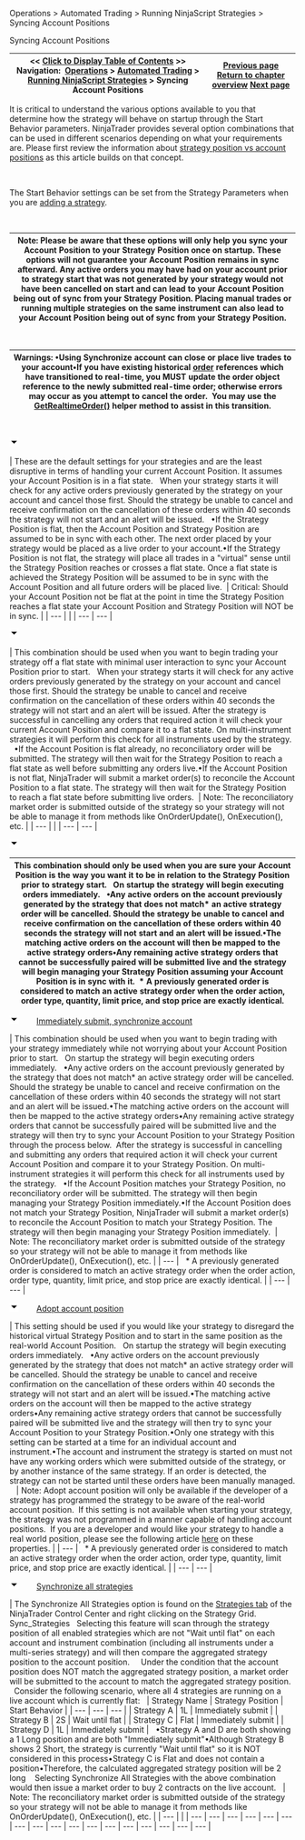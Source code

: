 ﻿


Operations \> Automated Trading \> Running NinjaScript Strategies \> Syncing Account Positions






















Syncing Account Positions







| \<\< [Click to Display Table of Contents](syncing_account_positions.md) \>\> **Navigation:**     [Operations](operations.md) \> [Automated Trading](automated_trading.md) \> [Running NinjaScript Strategies](running_ninjascript_strategies.md) \> Syncing Account Positions | [Previous page](strategy_position_vs_account_p.md) [Return to chapter overview](running_ninjascript_strategies.md) [Next page](running_a_ninjascript_strategy.md) |
| --- | --- |














It is critical to understand the various options available to you that determine how the strategy will behave on startup through the Start Behavior parameters. NinjaTrader provides several option combinations that can be used in different scenarios depending on what your requirements are. Please first review the information about [strategy position vs account positions](strategy_position_vs_account_p.md) as this article builds on that concept.


 


The Start Behavior settings can be set from the Strategy Parameters when you are [adding a strategy](running_a_ninjascript_strategy.md).


 




| Note: Please be aware that these options will only help you sync your Account Position to your Strategy Position once on startup. These options will not guarantee your Account Position remains in sync afterward. Any active orders you may have had on your account prior to strategy start that was not generated by your strategy would not have been cancelled on start and can lead to your Account Position being out of sync from your Strategy Position. Placing manual trades or running multiple strategies on the same instrument can also lead to your Account Position being out of sync from your Strategy Position. |
| --- |



 




| Warnings: •Using Synchronize account can close or place live trades to your account•If you have existing historical [order](order.md) references which have transitioned to real\-time, you MUST update the order object reference to the newly submitted real\-time order; otherwise errors may occur as you attempt to cancel the order.  You may use the [GetRealtimeOrder()](getrealtimeorder.md) helper method to assist in this transition. |
| --- |



 


![tog_minus](tog_minus.gif)




| These are the default settings for your strategies and are the least disruptive in terms of handling your current Account Position. It assumes your Account Position is in a flat state.   When your strategy starts it will check for any active orders previously generated by the strategy on your account and cancel those first. Should the strategy be unable to cancel and receive confirmation on the cancellation of these orders within 40 seconds the strategy will not start and an alert will be issued.   •If the Strategy Position is flat, then the Account Position and Strategy Position are assumed to be in sync with each other. The next order placed by your strategy would be placed as a live order to your account.•If the Strategy Position is not flat, the strategy will place all trades in a "virtual" sense until the Strategy Position reaches or crosses a flat state. Once a flat state is achieved the Strategy Position will be assumed to be in sync with the Account Position and all future orders will be placed live.    | Critical: Should your Account Position not be flat at the point in time the Strategy Position reaches a flat state your Account Position and Strategy Position will NOT be in sync. | | --- | |
| --- | --- |



![tog_minus](tog_minus.gif)




| This combination should be used when you want to begin trading your strategy off a flat state with minimal user interaction to sync your Account Position prior to start.   When your strategy starts it will check for any active orders previously generated by the strategy on your account and cancel those first. Should the strategy be unable to cancel and receive confirmation on the cancellation of these orders within 40 seconds the strategy will not start and an alert will be issued. After the strategy is successful in cancelling any orders that required action it will check your current Account Position and compare it to a flat state. On multi\-instrument strategies it will perform this check for all instruments used by the strategy.   •If the Account Position is flat already, no reconciliatory order will be submitted. The strategy will then wait for the Strategy Position to reach a flat state as well before submitting any orders live.•If the Account Position is not flat, NinjaTrader will submit a market order(s) to reconcile the Account Position to a flat state. The strategy will then wait for the Strategy Position to reach a flat state before submitting live orders.    | Note: The reconciliatory market order is submitted outside of the strategy so your strategy will not be able to manage it from methods like OnOrderUpdate(), OnExecution(), etc. | | --- | |
| --- | --- |



![tog_minus](tog_minus.gif)




| This combination should only be used when you are sure your Account Position is the way you want it to be in relation to the Strategy Position prior to strategy start.   On startup the strategy will begin executing orders immediately.   •Any active orders on the account previously generated by the strategy that does not match\* an active strategy order will be cancelled. Should the strategy be unable to cancel and receive confirmation on the cancellation of these orders within 40 seconds the strategy will not start and an alert will be issued.•The matching active orders on the account will then be mapped to the active strategy orders•Any remaining active strategy orders that cannot be successfully paired will be submitted live and the strategy will begin managing your Strategy Position assuming your Account Position is in sync with it.  \* A previously generated order is considered to match an active strategy order when the order action, order type, quantity, limit price, and stop price are exactly identical. |
| --- |



![tog_minus](tog_minus.gif)        [Immediately submit, synchronize account](javascript:HMToggle('toggle','ImmediatelySubmitSynchronizeAccount','ImmediatelySubmitSynchronizeAccount_ICON'))




| This combination should be used when you want to begin trading with your strategy immediately while not worrying about your Account Position prior to start.   On startup the strategy will begin executing orders immediately.   •Any active orders on the account previously generated by the strategy that does not match\* an active strategy order will be cancelled. Should the strategy be unable to cancel and receive confirmation on the cancellation of these orders within 40 seconds the strategy will not start and an alert will be issued.•The matching active orders on the account will then be mapped to the active strategy orders•Any remaining active strategy orders that cannot be successfully paired will be submitted live and the strategy will then try to sync your Account Position to your Strategy Position through the process below.  After the strategy is successful in cancelling and submitting any orders that required action it will check your current Account Position and compare it to your Strategy Position. On multi\-instrument strategies it will perform this check for all instruments used by the strategy.   •If the Account Position matches your Strategy Position, no reconciliatory order will be submitted. The strategy will then begin managing your Strategy Position immediately.•If the Account Position does not match your Strategy Position, NinjaTrader will submit a market order(s) to reconcile the Account Position to match your Strategy Position. The strategy will then begin managing your Strategy Position immediately.    | Note: The reconciliatory market order is submitted outside of the strategy so your strategy will not be able to manage it from methods like OnOrderUpdate(), OnExecution(), etc. | | --- |      \* A previously generated order is considered to match an active strategy order when the order action, order type, quantity, limit price, and stop price are exactly identical. |
| --- | --- |



![tog_minus](tog_minus.gif)        [Adopt account position](javascript:HMToggle('toggle','AdoptAccountPosition','AdoptAccountPosition_ICON'))




| This setting should be used if you would like your strategy to disregard the historical virtual Strategy Position and to start in the same position as the real\-world Account Position.   On startup the strategy will begin executing orders immediately.   •Any active orders on the account previously generated by the strategy that does not match\* an active strategy order will be cancelled. Should the strategy be unable to cancel and receive confirmation on the cancellation of these orders within 40 seconds the strategy will not start and an alert will be issued.•The matching active orders on the account will then be mapped to the active strategy orders•Any remaining active strategy orders that cannot be successfully paired will be submitted live and the strategy will then try to sync your Account Position to your Strategy Position.•Only one strategy with this setting can be started at a time for an individual account and instrument.•The account and instrument the strategy is started on must not have any working orders which were submitted outside of the strategy, or by another instance of the same strategy. If an order is detected, the strategy can not be started until these orders have been manually managed.      | Note: Adopt account position will only be available if the developer of a strategy has programmed the strategy to be aware of the real\-world account position.  If this setting is not available when starting your strategy, the strategy was not programmed in a manner capable of handling account positions.  If you are a developer and would like your strategy to handle a real world position, please see the following article [here](isadoptaccountpositionaware.md) on these properties. | | --- |      \* A previously generated order is considered to match an active strategy order when the order action, order type, quantity, limit price, and stop price are exactly identical. |
| --- | --- |



![tog_minus](tog_minus.gif)        [Synchronize all strategies](javascript:HMToggle('toggle','SynchronizeAllStrategies','SynchronizeAllStrategies_ICON'))




| The Synchronize All Strategies option is found on the [Strategies tab](strategies_tab2.md) of the NinjaTrader Control Center and right clicking on the Strategy Grid.   Sync_Strategies   Selecting this feature will scan through the strategy position of all enabled strategies which are not "Wait until flat" on each account and instrument combination (including all instruments under a multi\-series strategy) and will then compare the aggregated strategy position to the account position.     Under the condition that the account position does NOT match the aggregated strategy position, a market order will be submitted to the account to match the aggregated strategy position.     Consider the following scenario, where all 4 strategies are running on a live account which is currently flat:     | Strategy Name | Strategy Position | Start Behavior | | --- | --- | --- | | Strategy A | 1L | Immediately submit | | Strategy B | 2S | Wait until flat | | Strategy C | Flat | Immediately submit | | Strategy D | 1L | Immediately submit |      •Strategy A and D are both showing a 1 Long position and are both "Immediately submit"•Although Strategy B shows 2 Short, the strategy is currently "Wait until flat" so it is NOT considered in this process•Strategy C is Flat and does not contain a position•Therefore, the calculated aggregated strategy position will be 2 long    Selecting Synchronize All Strategies with the above combination would then issue a market order to buy 2 contracts on the live account.     | Note: The reconciliatory market order is submitted outside of the strategy so your strategy will not be able to manage it from methods like OnOrderUpdate(), OnExecution(), etc. | | --- | |
| --- | --- | --- | --- | --- | --- | --- | --- | --- | --- | --- | --- | --- | --- | --- | --- | --- |










